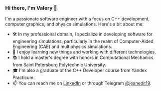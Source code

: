 ### Hi there, I'm Valery 👋

I'm a passionate software engineer with a focus on C++ development, computer graphics, and physics simulations. Here's a bit about me:

- 🛠  In my professional domain, I specialize in developing software for engineering simulations, particularly in the realm of Computer-Aided Engineering (CAE) and multiphysics simulations.
- 🌱 I enjoy learning new things and working with different technologies.
- 📚 I hold a master's degree with honors in Computational Mechanics from Saint Petersburg Polytechnic University.
- 🎓 I'm also a graduate of the C++ Developer course from Yandex Practicum.
- 📫 You can reach me on [LinkedIn](https://www.linkedin.com/in/valery-kozhin-54520b174/) or through Telegram [@jeanedit19](https://t.me/jeanedit19).
